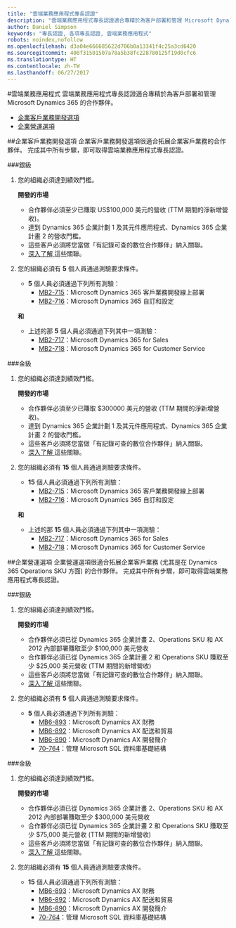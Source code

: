 ```yaml
---
title: "雲端業務應用程式專長認證"
description: "雲端業務應用程式專長認證適合專精於為客戶部署和管理 Microsoft Dynamics 365 的合作夥伴。"
author: Daniel Simpson
keywords: "專長認證, 各項專長認證, 雲端業務應用程式"
robots: noindex,nofollow
ms.openlocfilehash: d3a04e666685622d706b0a13341f4c25a3cd6420
ms.sourcegitcommit: 400f31501507a78a5b38fc228780125f19d0cfc6
ms.translationtype: HT
ms.contentlocale: zh-TW
ms.lasthandoff: 06/27/2017
---
```

#<a name="cloud-business-applications"></a>雲端業務應用程式 
雲端業務應用程式專長認證適合專精於為客戶部署和管理 Microsoft Dynamics 365 的合作夥伴。

- [企業客戶業務開發選項](#enterprise-customer-engagement-option)
- [企業營運選項](#enterprise-operations-option)


##<a name="enterprise-customer-engagement-option"></a>企業客戶業務開發選項
企業客戶業務開發選項很適合拓展企業客戶業務的合作夥伴。 完成其中所有步驟，即可取得雲端業務應用程式專長認證。

###<a name="silver"></a>銀級
1. 您的組織必須達到績效門檻。

    **開發的市場**

    - 合作夥伴必須至少已賺取 US$100,000 美元的營收 (TTM 期間的淨新增營收)。
    - 達到 Dynamics 365 企業計劃 1 及其元件應用程式、Dynamics 365 企業計畫 2 的營收門檻。
    - 這些客戶必須將您當做「有記錄可查的數位合作夥伴」納入關聯。
    - [深入了解 ](https://partner.microsoft.com/en-us/membership/digital-partner-of-record)這些關聯。

2. 您的組織必須有 **5** 個人員通過測驗要求條件。

    - **5** 個人員必須通過下列所有測驗：
        - [MB2-715](https://www.microsoft.com/en-us/learning/exam-mb2-715.aspx)：Microsoft Dynamics 365 客戶業務開發線上部署
        - [MB2-716](https://www.microsoft.com/en-us/learning/exam-mb2-716.aspx)：Microsoft Dynamics 365 自訂和設定
    
    **和**
    
    - 上述的那 **5** 個人員必須通過下列其中一項測驗：
        - [MB2-717](https://www.microsoft.com/en-us/learning/exam-mb2-717.aspx)：Microsoft Dynamics 365 for Sales
        - [MB2-718](https://www.microsoft.com/en-us/learning/exam-mb2-718.aspx)：Microsoft Dynamics 365 for Customer Service

###<a name="gold"></a>金級
1. 您的組織必須達到績效門檻。

    **開發的市場**
    
    - 合作夥伴必須至少已賺取 $300000 美元的營收 (TTM 期間的淨新增營收)。
    - 達到 Dynamics 365 企業計劃 1 及其元件應用程式、Dynamics 365 企業計畫 2 的營收門檻。
    - 這些客戶必須將您當做「有記錄可查的數位合作夥伴」納入關聯。
    - [深入了解 ](https://partner.microsoft.com/en-us/membership/digital-partner-of-record)這些關聯。  
  
2. 您的組織必須有 **15** 個人員通過測驗要求條件。

    - **15** 個人員必須通過下列所有測驗：
        - [MB2-715](https://www.microsoft.com/en-us/learning/exam-mb2-715.aspx)：Microsoft Dynamics 365 客戶業務開發線上部署
        - [MB2-716](https://www.microsoft.com/en-us/learning/exam-mb2-716.aspx)：Microsoft Dynamics 365 自訂和設定
    
    **和**

    - 上述的那 **15** 個人員必須通過下列其中一項測驗：
        - [MB2-717](https://www.microsoft.com/en-us/learning/exam-mb2-717.aspx)：Microsoft Dynamics 365 for Sales
        - [MB2-718](https://www.microsoft.com/en-us/learning/exam-mb2-718.aspx)：Microsoft Dynamics 365 for Customer Service

##<a name="enterprise-operations-option"></a>企業營運選項
企業營運選項很適合拓展企業客戶業務 (尤其是在 Dynamics 365 Operations SKU 方面) 的合作夥伴。 完成其中所有步驟，即可取得雲端業務應用程式專長認證。

###<a name="silver"></a>銀級
1. 您的組織必須達到績效門檻。

    **開發的市場**
    
    - 合作夥伴必須已從 Dynamics 365 企業計畫 2、Operations SKU 和 AX 2012 內部部署賺取至少 $100,000 美元營收
    - 合作夥伴必須已從 Dynamics 365 企業計畫 2 和 Operations SKU 賺取至少 $25,000 美元營收 (TTM 期間的新增營收)
    - 這些客戶必須將您當做「有記錄可查的數位合作夥伴」納入關聯。 
    - [深入了解 ](https://partner.microsoft.com/en-us/membership/digital-partner-of-record)這些關聯。  
  
2. 您的組織必須有 **5** 個人員通過測驗要求條件。
 
    - **5** 個人員必須通過下列所有測驗：
        - [MB6-893](https://www.microsoft.com/en-us/learning/exam-mb6-893.aspx)：Microsoft Dynamics AX 財務
        - [MB6-892](https://www.microsoft.com/en-us/learning/exam-mb6-892.aspx)：Microsoft Dynamics AX 配送和貿易
        - [MB6-890](https://www.microsoft.com/en-us/learning/exam-mb6-890.aspx)：Microsoft Dynamics AX 開發簡介
        - [70-764](https://www.microsoft.com/en-us/learning/exam-70-764.aspx)：管理 Microsoft SQL 資料庫基礎結構

###<a name="gold"></a>金級

1. 您的組織必須達到績效門檻。

    **開發的市場**

    - 合作夥伴必須已從 Dynamics 365 企業計畫 2、Operations SKU 和 AX 2012 內部部署賺取至少 $300,000 美元營收
    - 合作夥伴必須已從 Dynamics 365 企業計畫 2 和 Operations SKU 賺取至少 $75,000 美元營收 (TTM 期間的新增營收)
    - 這些客戶必須將您當做「有記錄可查的數位合作夥伴」納入關聯。
    - [深入了解 ](https://partner.microsoft.com/en-us/membership/digital-partner-of-record)這些關聯。  
  
2. 您的組織必須有 **15** 個人員通過測驗要求條件。

    - **15** 個人員必須通過下列所有測驗：
        - [MB6-893](https://www.microsoft.com/en-us/learning/exam-mb6-893.aspx)：Microsoft Dynamics AX 財務
        - [MB6-892](https://www.microsoft.com/en-us/learning/exam-mb6-892.aspx)：Microsoft Dynamics AX 配送和貿易
        - [MB6-890](https://www.microsoft.com/en-us/learning/exam-mb6-890.aspx)：Microsoft Dynamics AX 開發簡介
        - [70-764](https://www.microsoft.com/en-us/learning/exam-70-764.aspx)：管理 Microsoft SQL 資料庫基礎結構
 
